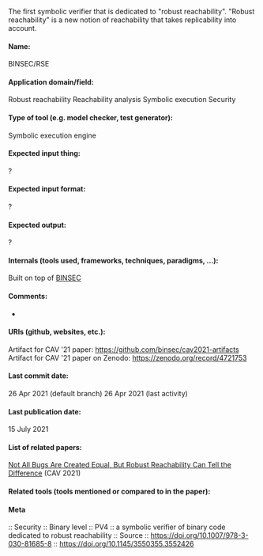 The first symbolic verifier that is dedicated to "robust reachability". 
"Robust reachability" is a new notion of reachability that takes replicability into account.

#### Name:
BINSEC/RSE

#### Application domain/field:
Robust reachability
Reachability analysis
Symbolic execution
Security

#### Type of tool (e.g. model checker, test generator):
Symbolic execution engine

#### Expected input thing:
?

#### Expected input format:
?

#### Expected output:
?

#### Internals (tools used, frameworks, techniques, paradigms, ...):
Built on top of [BINSEC](BINSEC.md)

#### Comments:
-

#### URIs (github, websites, etc.):
Artifact for CAV '21 paper: https://github.com/binsec/cav2021-artifacts
Artifact for CAV '21 paper on Zenodo: https://zenodo.org/record/4721753

#### Last commit date:
26 Apr 2021 (default branch)
26 Apr 2021 (last activity)

#### Last publication date:
15 July 2021

#### List of related papers:
[Not All Bugs Are Created Equal, But Robust Reachability Can Tell the Difference](https://doi.org/10.1007/978-3-030-81685-8_32) (CAV 2021)

#### Related tools (tools mentioned or compared to in the paper):

#### Meta
:: Security
:: Binary level
:: PV4 :: a symbolic verifier of binary code dedicated to robust reachability
:: Source :: https://doi.org/10.1007/978-3-030-81685-8 :: https://doi.org/10.1145/3550355.3552426
